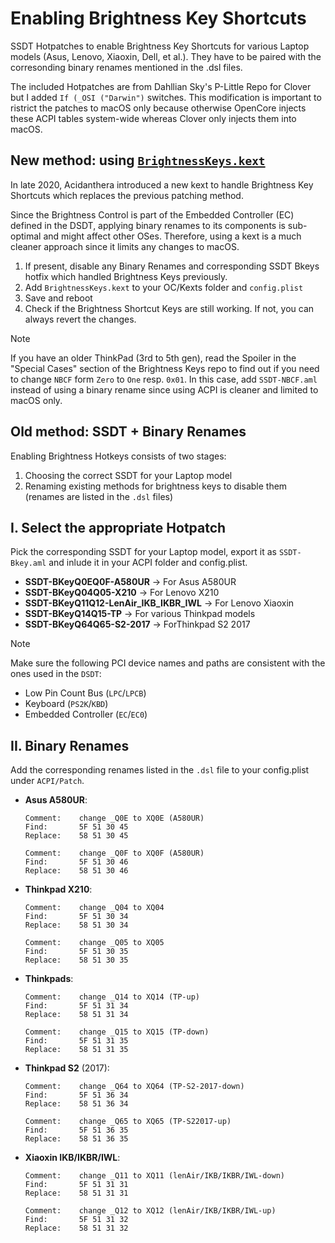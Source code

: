 # Enabling Brightness Key Shortcuts

SSDT Hotpatches to enable Brightness Key Shortcuts for various Laptop models (Asus, Lenovo, Xiaoxin, Dell, et al.). They have to be paired with the corresonding binary renames mentioned in the .dsl files.

The included Hotpatches are from Dahllian Sky's P-Little Repo for Clover but I added `If (_OSI ("Darwin")` switches. This modification is important to ristrict the patches to macOS only because otherwise OpenCore injects these ACPI tables system-wide whereas Clover only injects them into macOS.

## New method: using [`BrightnessKeys.kext`](https://github.com/acidanthera/BrightnessKeys) 
In late 2020, Acidanthera introduced a new kext to handle Brightness Key Shortcuts which replaces the previous patching method.

Since the Brightness Control is part of the Embedded Controller (EC) defined in the DSDT, applying binary renames to its components is sub-optimal and might affect other OSes. Therefore, using a kext is a much cleaner approach since it limits any changes to macOS.

1. If present, disable any Binary Renames and corresponding SSDT Bkeys hotfix which handled Brightness Keys previously.
2. Add `BrightnessKeys.kext` to your OC/Kexts folder and `config.plist`
3. Save and reboot
4. Check if the Brightness Shortcut Keys are still working. If not, you can always revert the changes.

> [!NOTE]
> 
> If you have an older ThinkPad (3rd to 5th gen), read the Spoiler in the "Special Cases" section of the Brightness Keys repo to find out if you need to change `NBCF` form `Zero` to `One` resp. `0x01`. In this case, add `SSDT-NBCF.aml` instead of using a binary rename since using ACPI is cleaner and limited to macOS only.

## Old method: SSDT + Binary Renames
Enabling Brightness Hotkeys consists of two stages:

1. Choosing the correct SSDT for your Laptop model
2. Renaming existing methods for brightness keys to disable them (renames are listed in the `.dsl` files)

## I. Select the appropriate Hotpatch
Pick the corresponding SSDT for your Laptop model, export it as `SSDT-Bkey.aml` and inlude it in your ACPI folder and config.plist. 

- **SSDT-BKeyQ0EQ0F-A580UR** &rarr; For Asus A580UR
- **SSDT-BKeyQ04Q05-X210** → For Lenovo X210
- **SSDT-BKeyQ11Q12-LenAir_IKB_IKBR_IWL** → For Lenovo Xiaoxin
- **SSDT-BKeyQ14Q15-TP** → For various Thinkpad models
- **SSDT-BKeyQ64Q65-S2-2017** → ForThinkpad S2 2017

> [!NOTE]
> 
> Make sure the following PCI device names and paths are consistent with the ones used in the `DSDT`:
>
> - Low Pin Count Bus (`LPC`/`LPCB`)
> - Keyboard (`PS2K`/`KBD`) 
> - Embedded Controller (`EC`/`EC0`)

## II. Binary Renames
Add the corresponding renames listed in the `.dsl` file to your config.plist under `ACPI/Patch`.

- **Asus A580UR**:
	
	```
	Comment: 	change _Q0E to XQ0E (A580UR)
	Find: 		5F 51 30 45
	Replace:	58 51 30 45
	
	Comment: 	change _Q0F to XQ0F (A580UR)
	Find:		5F 51 30 46
	Replace:	58 51 30 46
	```
- **Thinkpad X210**:
	
	```
	Comment: 	change _Q04 to XQ04
	Find: 		5F 51 30 34
	Replace:	58 51 30 34
	
	Comment: 	change _Q05 to XQ05
	Find: 		5F 51 30 35
	Replace:	58 51 30 35
	```
- **Thinkpads**:

	```
	Comment: 	change _Q14 to XQ14 (TP-up)
	Find: 		5F 51 31 34
	Replace: 	58 51 31 34

	Comment: 	change _Q15 to XQ15 (TP-down)
	Find: 		5F 51 31 35
	Replace: 	58 51 31 35
	```
- **Thinkpad S2** (2017):

	```
	Comment:	change _Q64 to XQ64 (TP-S2-2017-down)
	Find: 		5F 51 36 34 
	Replace:	58 51 36 34
	
	Comment:	change _Q65 to XQ65 (TP-S22017-up)
	Find: 		5F 51 36 35
	Replace:	58 51 36 35
	```
- **Xiaoxin IKB/IKBR/IWL**:

	```
	Comment: 	change _Q11 to XQ11 (lenAir/IKB/IKBR/IWL-down)
	Find:		5F 51 31 31
	Replace:	58 51 31 31

	Comment: 	change _Q12 to XQ12 (lenAir/IKB/IKBR/IWL-up)
	Find: 		5F 51 31 32
	Replace: 	58 51 31 32
	```
